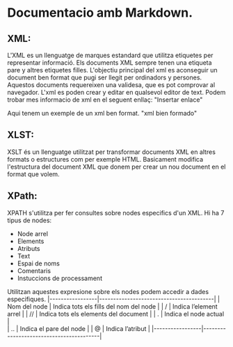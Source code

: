 # Documentacio amb Markdown.
## XML:
L'XML es un llenguatge de marques estandard que utilitza etiquetes per representar informació. Els documents XML sempre tenen una etiqueta pare y altres etiquetes filles. L'objectiu principal del xml es aconseguir un document ben format que pugi ser llegit per ordinadors y persones. Aquestos documents requereixen una validesa, que es pot comprovar al navegador. L'xml es poden crear y editar en qualsevol editor de text.
Podem trobar mes informacio de xml en el seguent enllaç: 
"Insertar enlace"

Aqui tenem un exemple de un xml ben format.
"xml bien formado"

## XLST:
XSLT és un llenguatge utilitzat per transformar documents XML en altres formats o estructures com per exemple HTML. Basicament modifica l'estructura del document XML que donem per crear un nou document en el format que volem.

## XPath:
XPATH s'utilitza per fer consultes sobre nodes especifics d'un XML. 
Hi ha 7 tipus de nodes:
- Node arrel
- Elements
- Atributs
- Text 
- Espai de noms
- Comentaris
- Instuccions de processament

Utilitzan aquestes expresione sobre els nodes podem accedir a dades especifiques.
|-----------------|-----------------------------------------|
| Nom del node 	  | Indica tots els fills del nom del node  |
| / 	      	    | Indica l’element arrel                  |
| // 		          | Indica tots els elements del document   |
| . 		          | Indica el node actual                   |   
| .. 		          | Indica el pare del node                 |
| @		            | Indica l’atribut                        |
|-----------------|-----------------------------------------|
